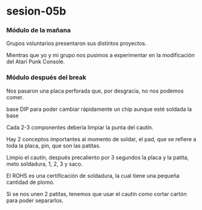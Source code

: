 # sesion-05b
### Módulo de la mañana

Grupos voluntarios presentaron sus distintos proyectos.

Mientras que yo y mi grupo nos pusimos a experimentar en la modificación del Atari Punk Console.


### Módulo después del break

Nos pasaron una placa perforada que, por desgracia, no nos podemos comer.

base DIP para poder cambiar rápidamente un chip aunque esté soldada la base

Cada 2-3 componentes debería limpiar la punta del cautín.

Hay 2 conceptos importantes al momento de soldar, el pad, que se refiere a toda la placa, pin, que son las patitas.

Limpio el cautín, después precaliento por 3 segundos la placa y la patita, meto soldadura, 1, 2, 3 y saco.

El ROHS es una certificación de soldadura, la cual tiene una pequeña cantidad de plomo.

Si se nos unen 2 patitas, tenemos que usar el cautín como cortar cartón para poder separarlos.


